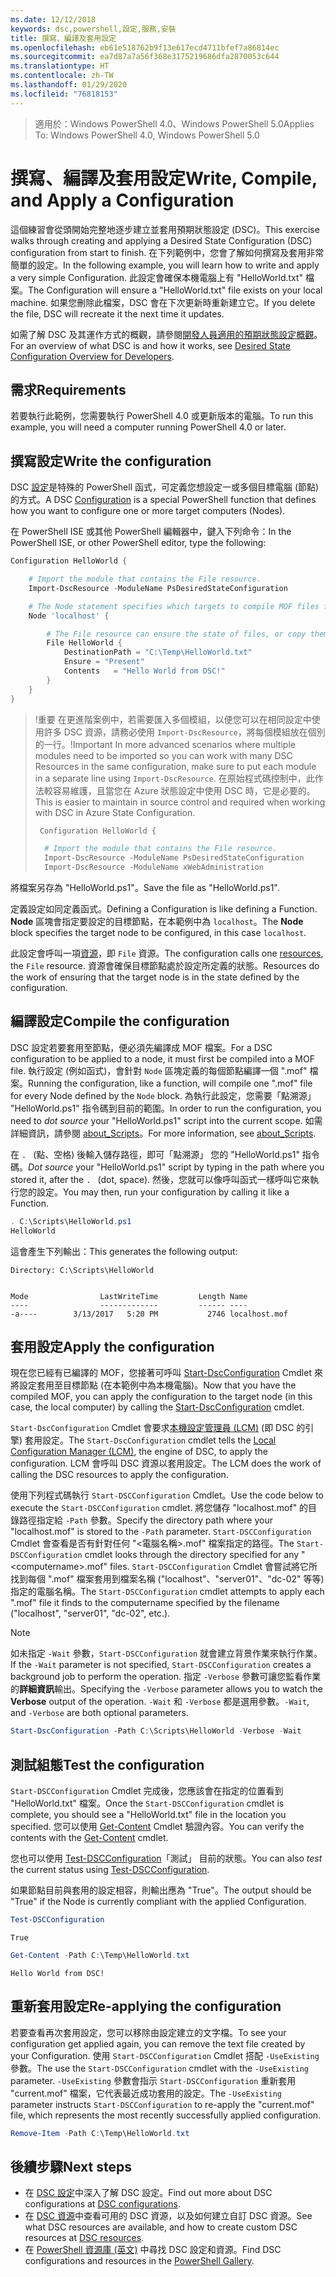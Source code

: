 ```yaml
---
ms.date: 12/12/2018
keywords: dsc,powershell,設定,服務,安裝
title: 撰寫、編譯及套用設定
ms.openlocfilehash: eb61e518762b9f13e617ecd4711bfef7a86814ec
ms.sourcegitcommit: ea7d87a7a56f368e3175219686dfa2870053c644
ms.translationtype: HT
ms.contentlocale: zh-TW
ms.lasthandoff: 01/29/2020
ms.locfileid: "76818153"
---
```

> <span data-ttu-id="16471-103">適用於：Windows PowerShell 4.0、Windows PowerShell 5.0</span><span class="sxs-lookup"><span data-stu-id="16471-103">Applies To: Windows PowerShell 4.0, Windows PowerShell 5.0</span></span>

# <a name="write-compile-and-apply-a-configuration"></a><span data-ttu-id="16471-104">撰寫、編譯及套用設定</span><span class="sxs-lookup"><span data-stu-id="16471-104">Write, Compile, and Apply a Configuration</span></span>

<span data-ttu-id="16471-105">這個練習會從頭開始完整地逐步建立並套用預期狀態設定 (DSC)。</span><span class="sxs-lookup"><span data-stu-id="16471-105">This exercise walks through creating and applying a Desired State Configuration (DSC) configuration from start to finish.</span></span>
<span data-ttu-id="16471-106">在下列範例中，您會了解如何撰寫及套用非常簡單的設定。</span><span class="sxs-lookup"><span data-stu-id="16471-106">In the following example, you will learn how to write and apply a very simple Configuration.</span></span> <span data-ttu-id="16471-107">此設定會確保本機電腦上有 "HelloWorld.txt" 檔案。</span><span class="sxs-lookup"><span data-stu-id="16471-107">The Configuration will ensure a "HelloWorld.txt" file exists on your local machine.</span></span> <span data-ttu-id="16471-108">如果您刪除此檔案，DSC 會在下次更新時重新建立它。</span><span class="sxs-lookup"><span data-stu-id="16471-108">If you delete the file, DSC will recreate it the next time it updates.</span></span>

<span data-ttu-id="16471-109">如需了解 DSC 及其運作方式的概觀，請參閱[開發人員適用的預期狀態設定概觀](../overview/overview.md)。</span><span class="sxs-lookup"><span data-stu-id="16471-109">For an overview of what DSC is and how it works, see [Desired State Configuration Overview for Developers](../overview/overview.md).</span></span>

## <a name="requirements"></a><span data-ttu-id="16471-110">需求</span><span class="sxs-lookup"><span data-stu-id="16471-110">Requirements</span></span>

<span data-ttu-id="16471-111">若要執行此範例，您需要執行 PowerShell 4.0 或更新版本的電腦。</span><span class="sxs-lookup"><span data-stu-id="16471-111">To run this example, you will need a computer running PowerShell 4.0 or later.</span></span>

## <a name="write-the-configuration"></a><span data-ttu-id="16471-112">撰寫設定</span><span class="sxs-lookup"><span data-stu-id="16471-112">Write the configuration</span></span>

<span data-ttu-id="16471-113">DSC [設定](configurations.md)是特殊的 PowerShell 函式，可定義您想設定一或多個目標電腦 (節點) 的方式。</span><span class="sxs-lookup"><span data-stu-id="16471-113">A DSC [Configuration](configurations.md) is a special PowerShell function that defines how you want to configure one or more target computers (Nodes).</span></span>

<span data-ttu-id="16471-114">在 PowerShell ISE 或其他 PowerShell 編輯器中，鍵入下列命令：</span><span class="sxs-lookup"><span data-stu-id="16471-114">In the PowerShell ISE, or other PowerShell editor, type the following:</span></span>

```powershell
Configuration HelloWorld {

    # Import the module that contains the File resource.
    Import-DscResource -ModuleName PsDesiredStateConfiguration

    # The Node statement specifies which targets to compile MOF files for, when this configuration is executed.
    Node 'localhost' {

        # The File resource can ensure the state of files, or copy them from a source to a destination with persistent updates.
        File HelloWorld {
            DestinationPath = "C:\Temp\HelloWorld.txt"
            Ensure = "Present"
            Contents   = "Hello World from DSC!"
        }
    }
}
```

> <span data-ttu-id="16471-115">!重要 在更進階案例中，若需要匯入多個模組，以便您可以在相同設定中使用許多 DSC 資源，請務必使用 `Import-DscResource`，將每個模組放在個別的一行。</span><span class="sxs-lookup"><span data-stu-id="16471-115">!Important In more advanced scenarios where multiple modules need to be imported so you can work with many DSC Resources in the same configuration, make sure to put each module in a separate line using `Import-DscResource`.</span></span>
> <span data-ttu-id="16471-116">在原始程式碼控制中，此作法較容易維護，且當您在 Azure 狀態設定中使用 DSC 時，它是必要的。</span><span class="sxs-lookup"><span data-stu-id="16471-116">This is easier to maintain in source control and required when working with DSC in Azure State Configuration.</span></span>
>
> ```powershell
>  Configuration HelloWorld {
>
>   # Import the module that contains the File resource.
>   Import-DscResource -ModuleName PsDesiredStateConfiguration
>   Import-DscResource -ModuleName xWebAdministration
>
> ```

<span data-ttu-id="16471-117">將檔案另存為 "HelloWorld.ps1"。</span><span class="sxs-lookup"><span data-stu-id="16471-117">Save the file as "HelloWorld.ps1".</span></span>

<span data-ttu-id="16471-118">定義設定如同定義函式。</span><span class="sxs-lookup"><span data-stu-id="16471-118">Defining a Configuration is like defining a Function.</span></span> <span data-ttu-id="16471-119">**Node** 區塊會指定要設定的目標節點，在本範例中為 `localhost`。</span><span class="sxs-lookup"><span data-stu-id="16471-119">The **Node** block specifies the target node to be configured, in this case `localhost`.</span></span>

<span data-ttu-id="16471-120">此設定會呼叫一項[資源](../resources/resources.md)，即 `File` 資源。</span><span class="sxs-lookup"><span data-stu-id="16471-120">The configuration calls one [resources](../resources/resources.md), the `File` resource.</span></span> <span data-ttu-id="16471-121">資源會確保目標節點處於設定所定義的狀態。</span><span class="sxs-lookup"><span data-stu-id="16471-121">Resources do the work of ensuring that the target node is in the state defined by the configuration.</span></span>

## <a name="compile-the-configuration"></a><span data-ttu-id="16471-122">編譯設定</span><span class="sxs-lookup"><span data-stu-id="16471-122">Compile the configuration</span></span>

<span data-ttu-id="16471-123">DSC 設定若要套用至節點，便必須先編譯成 MOF 檔案。</span><span class="sxs-lookup"><span data-stu-id="16471-123">For a DSC configuration to be applied to a node, it must first be compiled into a MOF file.</span></span>
<span data-ttu-id="16471-124">執行設定 (例如函式)，會針對 `Node` 區塊定義的每個節點編譯一個 ".mof" 檔案。</span><span class="sxs-lookup"><span data-stu-id="16471-124">Running the configuration, like a function, will compile one ".mof" file for every Node defined by the `Node` block.</span></span>
<span data-ttu-id="16471-125">為執行此設定，您需要「點溯源」  "HelloWorld.ps1" 指令碼到目前的範圍。</span><span class="sxs-lookup"><span data-stu-id="16471-125">In order to run the configuration, you need to *dot source* your "HelloWorld.ps1" script into the current scope.</span></span>
<span data-ttu-id="16471-126">如需詳細資訊，請參閱 [about_Scripts](/powershell/module/microsoft.powershell.core/about/about_scripts?view=powershell-6#script-scope-and-dot-sourcing)。</span><span class="sxs-lookup"><span data-stu-id="16471-126">For more information, see [about_Scripts](/powershell/module/microsoft.powershell.core/about/about_scripts?view=powershell-6#script-scope-and-dot-sourcing).</span></span>

<!-- markdownlint-disable MD038 -->
<span data-ttu-id="16471-127">在 `. ` (點、空格) 後輸入儲存路徑，即可「點溯源」  您的 "HelloWorld.ps1" 指令碼。</span><span class="sxs-lookup"><span data-stu-id="16471-127">*Dot source* your "HelloWorld.ps1" script by typing in the path where you stored it, after the `. ` (dot, space).</span></span> <span data-ttu-id="16471-128">然後，您就可以像呼叫函式一樣呼叫它來執行您的設定。</span><span class="sxs-lookup"><span data-stu-id="16471-128">You may then, run your configuration by calling it like a Function.</span></span>
<!-- markdownlint-enable MD038 -->

```powershell
. C:\Scripts\HelloWorld.ps1
HelloWorld
```

<span data-ttu-id="16471-129">這會產生下列輸出：</span><span class="sxs-lookup"><span data-stu-id="16471-129">This generates the following output:</span></span>

```output
Directory: C:\Scripts\HelloWorld


Mode                LastWriteTime         Length Name
----                -------------         ------ ----
-a----        3/13/2017   5:20 PM           2746 localhost.mof
```

## <a name="apply-the-configuration"></a><span data-ttu-id="16471-130">套用設定</span><span class="sxs-lookup"><span data-stu-id="16471-130">Apply the configuration</span></span>

<span data-ttu-id="16471-131">現在您已經有已編譯的 MOF，您接著可呼叫 [Start-DscConfiguration](/powershell/module/psdesiredstateconfiguration/start-dscconfiguration) Cmdlet 來將設定套用至目標節點 (在本範例中為本機電腦)。</span><span class="sxs-lookup"><span data-stu-id="16471-131">Now that you have the compiled MOF, you can apply the configuration to the target node (in this case, the local computer) by calling the [Start-DscConfiguration](/powershell/module/psdesiredstateconfiguration/start-dscconfiguration) cmdlet.</span></span>

<span data-ttu-id="16471-132">`Start-DscConfiguration` Cmdlet 會要求[本機設定管理員 (LCM)](../managing-nodes/metaConfig.md) (即 DSC 的引擎) 套用設定。</span><span class="sxs-lookup"><span data-stu-id="16471-132">The `Start-DscConfiguration` cmdlet tells the [Local Configuration Manager (LCM)](../managing-nodes/metaConfig.md), the engine of DSC, to apply the configuration.</span></span>
<span data-ttu-id="16471-133">LCM 會呼叫 DSC 資源以套用設定。</span><span class="sxs-lookup"><span data-stu-id="16471-133">The LCM does the work of calling the DSC resources to apply the configuration.</span></span>

<span data-ttu-id="16471-134">使用下列程式碼執行 `Start-DSCConfiguration` Cmdlet。</span><span class="sxs-lookup"><span data-stu-id="16471-134">Use the code below to execute the `Start-DSCConfiguration` cmdlet.</span></span> <span data-ttu-id="16471-135">將您儲存 "localhost.mof" 的目錄路徑指定給 `-Path` 參數。</span><span class="sxs-lookup"><span data-stu-id="16471-135">Specify the directory path where your "localhost.mof" is stored to the `-Path` parameter.</span></span> <span data-ttu-id="16471-136">`Start-DSCConfiguration` Cmdlet 會查看是否有針對任何 "\<電腦名稱\>.mof" 檔案指定的路徑。</span><span class="sxs-lookup"><span data-stu-id="16471-136">The `Start-DSCConfiguration` cmdlet looks through the directory specified for any "\<computername\>.mof" files.</span></span> <span data-ttu-id="16471-137">`Start-DSCConfiguration` Cmdlet 會嘗試將它所找到每個 ".mof" 檔案套用到檔案名稱 ("localhost"、"server01"、"dc-02" 等等) 指定的電腦名稱。</span><span class="sxs-lookup"><span data-stu-id="16471-137">The `Start-DSCConfiguration` cmdlet attempts to apply each ".mof" file it finds to the computername specified by the filename ("localhost", "server01", "dc-02", etc.).</span></span>

> [!NOTE]
> <span data-ttu-id="16471-138">如未指定 `-Wait` 參數，`Start-DSCConfiguration` 就會建立背景作業來執行作業。</span><span class="sxs-lookup"><span data-stu-id="16471-138">If the `-Wait` parameter is not specified, `Start-DSCConfiguration` creates a background job to perform the operation.</span></span> <span data-ttu-id="16471-139">指定 `-Verbose` 參數可讓您監看作業的**詳細資訊**輸出。</span><span class="sxs-lookup"><span data-stu-id="16471-139">Specifying the `-Verbose` parameter allows you to watch the **Verbose** output of the operation.</span></span> <span data-ttu-id="16471-140">`-Wait` 和 `-Verbose` 都是選用參數。</span><span class="sxs-lookup"><span data-stu-id="16471-140">`-Wait`, and `-Verbose` are both optional parameters.</span></span>

```powershell
Start-DscConfiguration -Path C:\Scripts\HelloWorld -Verbose -Wait
```

## <a name="test-the-configuration"></a><span data-ttu-id="16471-141">測試組態</span><span class="sxs-lookup"><span data-stu-id="16471-141">Test the configuration</span></span>

<span data-ttu-id="16471-142">`Start-DSCConfiguration` Cmdlet 完成後，您應該會在指定的位置看到 "HelloWorld.txt" 檔案。</span><span class="sxs-lookup"><span data-stu-id="16471-142">Once the `Start-DSCConfiguration` cmdlet is complete, you should see a "HelloWorld.txt" file in the location you specified.</span></span> <span data-ttu-id="16471-143">您可以使用 [Get-Content](/powershell/module/microsoft.powershell.management/get-content) Cmdlet 驗證內容。</span><span class="sxs-lookup"><span data-stu-id="16471-143">You can verify the contents with the [Get-Content](/powershell/module/microsoft.powershell.management/get-content) cmdlet.</span></span>

<span data-ttu-id="16471-144">您也可以使用 [Test-DSCConfiguration](/powershell/module/psdesiredstateconfiguration/Test-DSCConfiguration)「測試」  目前的狀態。</span><span class="sxs-lookup"><span data-stu-id="16471-144">You can also *test* the current status using [Test-DSCConfiguration](/powershell/module/psdesiredstateconfiguration/Test-DSCConfiguration).</span></span>

<span data-ttu-id="16471-145">如果節點目前與套用的設定相容，則輸出應為 "True"。</span><span class="sxs-lookup"><span data-stu-id="16471-145">The output should be "True" if the Node is currently compliant with the applied Configuration.</span></span>

```powershell
Test-DSCConfiguration
```

```output
True
```

```powershell
Get-Content -Path C:\Temp\HelloWorld.txt
```

```output
Hello World from DSC!
```

## <a name="re-applying-the-configuration"></a><span data-ttu-id="16471-146">重新套用設定</span><span class="sxs-lookup"><span data-stu-id="16471-146">Re-applying the configuration</span></span>

<span data-ttu-id="16471-147">若要查看再次套用設定，您可以移除由設定建立的文字檔。</span><span class="sxs-lookup"><span data-stu-id="16471-147">To see your configuration get applied again, you can remove the text file created by your Configuration.</span></span> <span data-ttu-id="16471-148">使用 `Start-DSCConfiguration` Cmdlet 搭配 `-UseExisting` 參數。</span><span class="sxs-lookup"><span data-stu-id="16471-148">The use the `Start-DSCConfiguration` cmdlet with the `-UseExisting` parameter.</span></span> <span data-ttu-id="16471-149">`-UseExisting` 參數會指示 `Start-DSCConfiguration` 重新套用 "current.mof" 檔案，它代表最近成功套用的設定。</span><span class="sxs-lookup"><span data-stu-id="16471-149">The `-UseExisting` parameter instructs `Start-DSCConfiguration` to re-apply the "current.mof" file, which represents the most recently successfully applied configuration.</span></span>

```powershell
Remove-Item -Path C:\Temp\HelloWorld.txt
```

## <a name="next-steps"></a><span data-ttu-id="16471-150">後續步驟</span><span class="sxs-lookup"><span data-stu-id="16471-150">Next steps</span></span>

- <span data-ttu-id="16471-151">在 [DSC 設定](configurations.md)中深入了解 DSC 設定。</span><span class="sxs-lookup"><span data-stu-id="16471-151">Find out more about DSC configurations at [DSC configurations](configurations.md).</span></span>
- <span data-ttu-id="16471-152">在 [DSC 資源](../resources/resources.md)中查看可用的 DSC 資源，以及如何建立自訂 DSC 資源。</span><span class="sxs-lookup"><span data-stu-id="16471-152">See what DSC resources are available, and how to create custom DSC resources at [DSC resources](../resources/resources.md).</span></span>
- <span data-ttu-id="16471-153">在 [PowerShell 資源庫 (英文)](https://www.powershellgallery.com/) 中尋找 DSC 設定和資源。</span><span class="sxs-lookup"><span data-stu-id="16471-153">Find DSC configurations and resources in the [PowerShell Gallery](https://www.powershellgallery.com/).</span></span>
